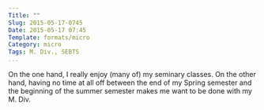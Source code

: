 ```yaml
---
Title: ""
Slug: 2015-05-17-0745
Date: 2015-05-17 07:45
Template: formats/micro
Category: micro
Tags: M. Div., SEBTS
...
```


On the one hand, I really enjoy (many of) my seminary classes. On the other
hand, having no time at all off between the end of my Spring semester and the
beginning of the summer semester makes me want to be done with my M. Div.